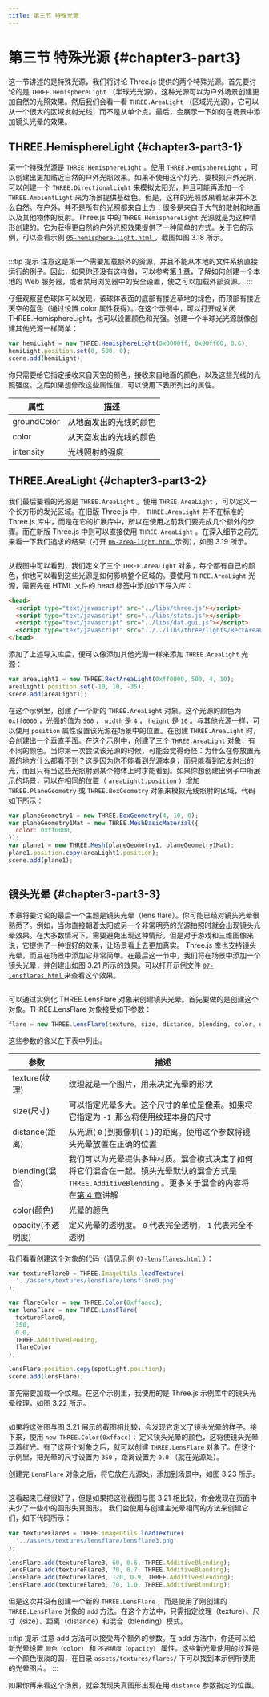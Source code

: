 ```yaml
---
title: 第三节 特殊光源
---
```

# 第三节 特殊光源 {#chapter3-part3}

这一节讲述的是特殊光源，我们将讨论 Three.js 提供的两个特殊光源。首先要讨论的是 `THREE.HemisphereLight` （半球光光源），这种光源可以为户外场景创建更加自然的光照效果。然后我们会看一看 `THREE.AreaLight` （区域光光源），它可以从一个很大的区域发射光线，而不是从单个点。最后，会展示一下如何在场景中添加镜头光晕的效果。

## THREE.HemisphereLight {#chapter3-part3-1}

第一个特殊光源是 `THREE.HemisphereLight` 。使用 `THREE.HemisphereLight` ，可以创建出更加贴近自然的户外光照效果。如果不使用这个灯光，要模拟户外光照，可以创建一个 `THREE.DirectionalLight` 来模拟太阳光，并且可能再添加一个 `THREE.AmbientLight` 来为场景提供基础色。但是，这样的光照效果看起来并不怎么自然。在户外，并不是所有的光照都来自上方：很多是来自于大气的散射和地面以及其他物体的反射。Three.js 中的 `THREE.HemisphereLight` 光源就是为这种情形创建的。它为获得更自然的户外光照效果提供了一种简单的方式。关于它的示例，可以查看示例 [ `05-hemisphere-light.html` ](/example/chapter3/05-hemisphere-light) ，截图如图 3.18 所示。

<Image :index="18" />

:::tip 提示
注意这是第一个需要加载额外的资源，并且不能从本地的文件系统直接运行的例子。因此，如果你还没有这样做，可以参考[第 1 章](/docs/chapter1/)，了解如何创建一个本地的 Web 服务器，或者禁用浏览器中的安全设置，使之可以加载外部资源。
:::

仔细观察蓝色球体可以发现，该球体表面的底部有接近草地的绿色，而顶部有接近天空的蓝色（通过设置 color 属性获得）。在这个示例中，可以打开或关闭 THREE.HemisphereLight，也可以设置颜色和光强。创建一个半球光光源就像创建其他光源一样简单：

```js
var hemiLight = new THREE.HemisphereLight(0x0000ff, 0x00ff00, 0.6);
hemiLight.position.set(0, 500, 0);
scene.add(hemiLight);
```

你只需要给它指定接收来自天空的颜色，接收来自地面的颜色，以及这些光线的光照强度。之后如果想修改这些属性值，可以使用下表所列出的属性。

| 属性 | 描述 |
| --- | --- |
| groundColor | 从地面发出的光线的颜色 |
| color | 从天空发出的光线的颜色 |
| intensity | 光线照射的强度 |

## THREE.AreaLight {#chapter3-part3-2}

我们最后要看的光源是 `THREE.AreaLight` 。使用 `THREE.AreaLight` ，可以定义一个长方形的发光区域。在旧版 Three.js 中， `THREE.AreaLight` 并不在标准的 Three.js 库中，而是在它的扩展库中，所以在使用之前我们要完成几个额外的步骤。而在新版 Three.js 中则可以直接使用 `THREE.AreaLight` 。在深入细节之前先来看一下我们追求的结果（打开 [ `06-area-light.html` ](/example/chapter3/06-area-light) 示例），如图 3.19 所示。

<Image :index="19" />

从截图中可以看到，我们定义了三个 `THREE.AreaLight` 对象，每个都有自己的颜色，你也可以看到这些光源是如何影响整个区域的。要使用 `THREE.AreaLight` 光源，需要先在 HTML 文件的 head 标签中添加如下导入库：

```html
<head>
  <script type="text/javascript" src="../libs/three.js"></script>
  <script type="text/javascript" src="../libs/stats.js"></script>
  <script type="text/javascript" src="../libs/dat.gui.js"></script>
  <script type="text/javascript" src="../../libs/three/lights/RectAreaLightUniformsLib.js"></script>
</head>
```

添加了上述导入库后，便可以像添加其他光源一样来添加 `THREE.AreaLight` 光源：

```js
var areaLight1 = new THREE.RectAreaLight(0xff0000, 500, 4, 10);
areaLight1.position.set(-10, 10, -35);
scene.add(areaLight1);
```

在这个示例里，创建了一个新的 `THREE.AreaLight` 对象。这个光源的颜色为 `0xff0000` ，光强的值为 `500` ， `width` 是 `4` ， `height` 是 `10` 。与其他光源一样，可以使用 `position` 属性设置该光源在场景中的位置。在创建 `THREE.AreaLight` 时，会创建出一个垂直平面。在这个示例中，创建了三个 `THREE.AreaLight` 对象，有不同的颜色。当你第一次尝试该光源的时候，可能会觉得奇怪：为什么在你放置光源的地方什么都看不到？这是因为你不能看到光源本身，而只能看到它发射出的光，而且只有当这些光照射到某个物体上时才能看到。如果你想创建出例子中所展示的场景，可以在相同的位置（ `areaLight1.position` ）增加 `THREE.PlaneGeometry` 或 `THREE.BoxGeometry` 对象来模拟光线照射的区域，代码如下所示：

```js
var planeGeometry1 = new THREE.BoxGeometry(4, 10, 0);
var planeGeometry1Mat = new THREE.MeshBasicMaterial({
  color: 0xff0000,
});
var plane1 = new THREE.Mesh(planeGeometry1, planeGeometry1Mat);
plane1.position.copy(areaLight1.position);
scene.add(plane1);
```

<Image :index="20" />

## 镜头光晕 {#chapter3-part3-3}

本章将要讨论的最后一个主题是镜头光晕（lens flare）。你可能已经对镜头光晕很熟悉了。例如，当你直接朝着太阳或另一个非常明亮的光源拍照时就会出现镜头光晕效果。在大多数情况下，需要避免出现这种情形，但是对于游戏和三维图像来说，它提供了一种很好的效果，让场景看上去更加真实。
Three.js 库也支持镜头光晕，而且在场景中添加它非常简单。在最后这一节中，我们将在场景中添加一个镜头光晕，并创建出如图 3.21 所示的效果。可以打开示例文件 [ `07-lensflares.html` ](/example/chapter3/07-lensflares) 来查看这个效果。

<Image :index="21" />

可以通过实例化 THREE.LensFlare 对象来创建镜头光晕。首先要做的是创建这个对象。THREE.LensFlare 对象接受如下参数：

```js
flare = new THREE.LensFlare(texture, size, distance, blending, color, opacity);
```

这些参数的含义在下表中列出。

| 参数 | 描述 |
| --- | --- |
| texture(纹理) | 纹理就是一个图片，用来决定光晕的形状 |
| size(尺寸) | 可以指定光晕多大。这个尺寸的单位是像素。如果将它指定为 `-1` ,那么将使用纹理本身的尺寸 |
| distance(距离) | 从光源( `0` )到摄像机( `1` )的距离。使用这个参数将镜头光晕放置在正确的位置 |
| blending(混合) | 我们可以为光晕提供多种材质。混合模式决定了如何将它们混合在一起。镜头光晕默认的混合方式是 `THREE.AdditiveBlending` 。更多关于混合的内容将在[第 4 章](/docs/chapter4/)讲解 |
| color(颜色) | 光晕的颜色 |
| opacity(不透明度) | 定义光晕的透明度。 `0` 代表完全透明， `1` 代表完全不透明 |

我们看看创建这个对象的代码（请见示例 [ `07-lensflares.html` ](/example/chapter3/07-lensflares) ）：

```js
var textureFlare0 = THREE.ImageUtils.loadTexture(
  '../assets/textures/lensflare/lensflare0.png'
);

var flareColor = new THREE.Color(0xffaacc);
var lensFlare = new THREE.LensFlare(
  textureFlare0,
  350,
  0.0,
  THREE.AdditiveBlending,
  flareColor
);

lensFlare.position.copy(spotLight.position);
scene.add(lensFlare);
```

首先需要加载一个纹理。在这个示例里，我使用的是 Three.js 示例库中的镜头光晕纹理，如图 3.22 所示。

<Image :index="22" />

如果将这张图与图 3.21 展示的截图相比较，会发现它定义了镜头光晕的样子。接下来，使用 `new THREE.Color(0xffacc)；` 定义镜头光晕的颜色，这将使镜头光晕泛着红光。有了这两个对象之后，就可以创建 `THREE.LensFlare` 对象了。在这个示例里，把光晕的尺寸设置为 `350` ，距离设置为 `0.0` （就在光源处）。

创建完 `LensFlare` 对象之后，将它放在光源处，添加到场景中，如图 3.23 所示。

<Image :index="23" />

这看起来已经很好了，但是如果把这张截图与图 3.21 相比较，你会发现在页面中央少了一些小的圆形失真图形。
我们会使用与创建主光晕相同的方法来创建它们，如下代码所示：

```js
var textureFlare3 = THREE.ImageUtils.loadTexture(
  '../assets/textures/lensflare/lensflare3.png'
);

lensFlare.add(textureFlare3, 60, 0.6, THREE.AdditiveBlending);
lensFlare.add(textureFlare3, 70, 0.7, THREE.AdditiveBlending);
lensFlare.add(textureFlare3, 120, 0.9, THREE.AdditiveBlending);
lensFlare.add(textureFlare3, 70, 1.0, THREE.AdditiveBlending);
```

但是这次并没有创建一个新的 `THREE.LensFlare` ，而是使用了刚创建的 `THREE.LensFlare` 对象的 `add` 方法。在这个方法中，只需指定纹理（texture）、尺寸（size）、距离（distance）和混合（blending）模式。

:::tip 提示
注意 add 方法可以接受两个额外的参数。在 add 方法中，你还可以给新光晕设置 `颜色（color）` 和 `不透明度（opacity）` 属性。这些新光晕使用的纹理是一个颜色很淡的圆，在目录 `assets/textures/flares/` 下可以找到本示例所使用的光晕图片。
:::

如果你再来看这个场景，就会发现失真图形出现在用 `distance` 参数指定的位置。

